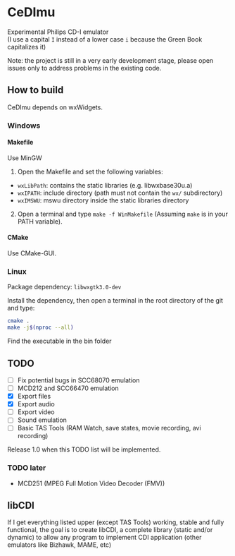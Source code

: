# CeDImu
Experimental Philips CD-I emulator  
(I use a capital `I` instead of a lower case `i` because the Green Book capitalizes it)

Note: the project is still in a very early development stage, please open issues only to address problems in the existing code.

## How to build
CeDImu depends on wxWidgets.

### Windows
#### Makefile
Use MinGW
1. Open the Makefile and set the following variables:
* `wxLibPath`: contains the static libraries (e.g. libwxbase30u.a)
* `wxIPATH`: include directory (path must not contain the `wx/` subdirectory)
* `wxIMSWU`: mswu directory inside the static libraries directory
2. Open a terminal and type `make -f WinMakefile` (Assuming `make` is in your PATH variable).

#### CMake
Use CMake-GUI.

### Linux
Package dependency: `libwxgtk3.0-dev`

Install the dependency, then open a terminal in the root directory of the git and type:

```sh
cmake .
make -j$(nproc --all)
```
Find the executable in the bin folder

## TODO
- [ ] Fix potential bugs in SCC68070 emulation
- [ ] MCD212 and SCC66470 emulation
- [x] Export files
- [x] Export audio
- [ ] Export video
- [ ] Sound emulation
- [ ] Basic TAS Tools (RAM Watch, save states, movie recording, avi recording)

Release 1.0 when this TODO list will be implemented.

### TODO later
* MCD251 (MPEG Full Motion Video Decoder (FMV))

## libCDI
If I get everything listed upper (except TAS Tools) working, stable and fully functional, the goal is to create libCDI, a complete library (static and/or dynamic) to allow any program to implement CDI application (other emulators like Bizhawk, MAME, etc)
